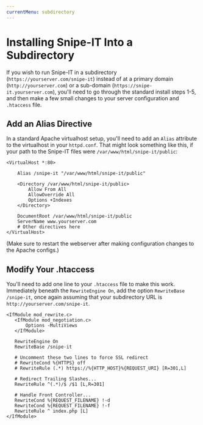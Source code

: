 ```yaml
---
currentMenu: subdirectory
---
```


# Installing Snipe-IT Into a Subdirectory

If you wish to run Snipe-IT in a subdirectory (`https://yourserver.com/snipe-it`) instead of at a primary domain (`http://yourserver.com`) or a sub-domain (`https://snipe-it.yourserver.com`), you'll need to go through the standard install steps 1-5, and then make a few  small changes to your server configuration and `.htaccess` file.

## Add an Alias Directive
In a standard Apache virtualhost setup, you'll need to add an `Alias` attribute to the virtualhost in your `httpd.conf`. That might look something like this, if your path to the Snipe-IT files were `/var/www/html/snipe-it/public`:

```
<VirtualHost *:80>

    Alias /snipe-it "/var/www/html/snipe-it/public"

	<Directory /var/www/html/snipe-it/public>
		Allow From All
		AllowOverride All
		Options +Indexes
	</Directory>

	DocumentRoot /var/www/html/snipe-it/public
	ServerName www.yourserver.com
	# Other directives here
</VirtualHost>
```

(Make sure to restart the webserver after making configuration changes to the Apache configs.)

## Modify Your .htaccess

You'll need to add one line to your `.htaccess` file to make this work. Immediately beneath the `RewriteEngine On`, add the option `RewriteBase /snipe-it`, once again assuming that your subdirectory URL is  `http://yourserver.com/snipe-it`.

 ```
 <IfModule mod_rewrite.c>
    <IfModule mod_negotiation.c>
        Options -MultiViews
    </IfModule>

    RewriteEngine On
    RewriteBase /snipe-it

    # Uncomment these two lines to force SSL redirect
    # RewriteCond %{HTTPS} off
	# RewriteRule (.*) https://%{HTTP_HOST}%{REQUEST_URI} [R=301,L]

    # Redirect Trailing Slashes...
    RewriteRule ^(.*)/$ /$1 [L,R=301]

    # Handle Front Controller...
    RewriteCond %{REQUEST_FILENAME} !-d
    RewriteCond %{REQUEST_FILENAME} !-f
    RewriteRule ^ index.php [L]
</IfModule>
```
